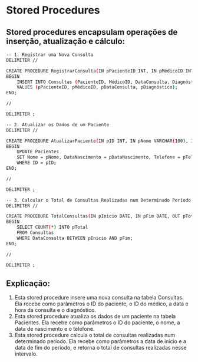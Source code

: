 # Stored Procedures

## Stored procedures encapsulam operações de inserção, atualização e cálculo:

```bash
-- 1. Registrar uma Nova Consulta
DELIMITER //

CREATE PROCEDURE RegistrarConsulta(IN pPacienteID INT, IN pMédicoID INT, IN pDataConsulta DATETIME, IN pDiagnóstico TEXT)
BEGIN
    INSERT INTO Consultas (PacienteID, MédicoID, DataConsulta, Diagnóstico)
    VALUES (pPacienteID, pMédicoID, pDataConsulta, pDiagnóstico);
END;

//

DELIMITER ;

-- 2. Atualizar os Dados de um Paciente
DELIMITER //

CREATE PROCEDURE AtualizarPaciente(IN pID INT, IN pNome VARCHAR(100), IN pDataNascimento DATE, IN pTelefone VARCHAR(15))
BEGIN
    UPDATE Pacientes
    SET Nome = pNome, DataNascimento = pDataNascimento, Telefone = pTelefone
    WHERE ID = pID;
END;

//

DELIMITER ;

-- 3. Calcular o Total de Consultas Realizadas num Determinado Período
DELIMITER //

CREATE PROCEDURE TotalConsultas(IN pInicio DATE, IN pFim DATE, OUT pTotal INT)
BEGIN
    SELECT COUNT(*) INTO pTotal
    FROM Consultas
    WHERE DataConsulta BETWEEN pInicio AND pFim;
END;

//

DELIMITER ;
```

## Explicação:

1. Esta stored procedure insere uma nova consulta na tabela Consultas. Ela recebe como parâmetros o ID do paciente, o ID do médico, a data e hora da consulta e o diagnóstico.
2. Esta stored procedure atualiza os dados de um paciente na tabela Pacientes. Ela recebe como parâmetros o ID do paciente, o nome, a data de nascimento e o telefone.
3. Esta stored procedure calcula o total de consultas realizadas num determinado período. Ela recebe como parâmetros a data de início e a data de fim do período, e retorna o total de consultas realizadas nesse intervalo.

